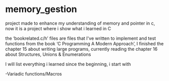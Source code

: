 # memory_gestion
project made to enhance my understanding of memory and pointer in c, now it is a project where i show what i learned in C

the ‘bookrelated.c/h’ files are files that I've written to implement and test functions from the book ‘C Programming A Modern Approach’, I finished the chapter 15 about writing large programs, currently reading the chapter 16 about Structures, Unions & Enumerations

I will list everything i learned since the beginning, i start with

-Variadic functions/Macros